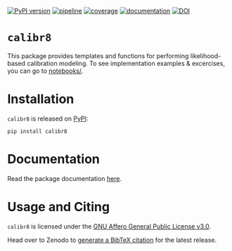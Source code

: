 [![PyPI version](https://badge.fury.io/py/calibr8.svg)](https://badge.fury.io/py/calibr8)
[![pipeline](https://github.com/michaelosthege/calibr8/workflows/pipeline/badge.svg)](https://github.com/michaelosthege/calibr8/actions)
[![coverage](https://codecov.io/gh/michaelosthege/calibr8/branch/master/graph/badge.svg)](https://codecov.io/gh/michaelosthege/calibr8)
[![documentation](https://readthedocs.org/projects/calibr8/badge/?version=latest)](https://calibr8.readthedocs.io/en/latest/?badge=latest)
[![DOI](https://zenodo.org/badge/306862348.svg)](https://zenodo.org/badge/latestdoi/306862348)


# `calibr8`
This package provides templates and functions for performing likelihood-based calibration modeling.
To see implementation examples & excercises, you can go to [notebooks/](notebooks).

# Installation
`calibr8` is released on [PyPI](https://pypi.org/project/calibr8/):

```
pip install calibr8
```
# Documentation
Read the package documentation [here](https://calibr8.readthedocs.io/en/latest/?badge=latest).

# Usage and Citing
`calibr8` is licensed under the [GNU Affero General Public License v3.0](https://github.com/michaelosthege/calibr8/blob/master/LICENSE).

Head over to Zenodo to [generate a BibTeX citation](https://doi.org/10.5281/zenodo.4127012) for the latest release.
